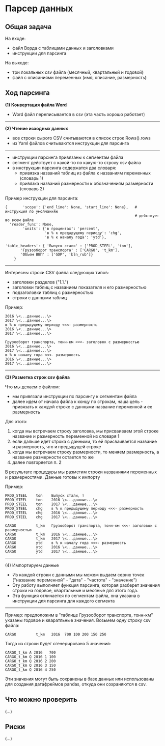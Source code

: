 Парсер данных 
=============

Общая задача
------------
На входе: 
 - файл Ворда с таблицами данных и заголовками
 - инструкции для парсинга   

На выходе: 
 - три локальных csv файла (месячный, квартальный и годовой) 
 - файл с описаниями переменных (имя, описание, размерность)

 
Ход парсинга
------------
**(1) Конвертация файла Word** 
- Word файл переписывается в csv (эта часть хорошо работает)
-----
**(2) Чтение исходных данных** 
- все строки сырого CSV считываются в список строк Rows().rows
- из Yaml файлов считываются инструкции для парсинга
-----
- инструкции парсинга привязаны к сегментам файла
- сегмент действует с какой-то по какую-то строку csv файла 
- в инструкции парсинга содержатся два словаря:
  - привязка названий таблиц из файла к названиям переменных (словарь 1)
  - привязка названий размерности к обозначениям размерности (словарь 2)

Пример инструкции для парсинга: 
```
{       'scope': {'end_line': None, 'start_line': None},   # инструкция по умолчанияю
                                                           # действует во всем файле   
  'reader_func': None,
        'units': {'в процентах': 'percent', 
                  'в % к предыдущему периоду': 'chg',
                  'в % к началу года': 'ytd'},
        
'table_headers': { 'Выпуск стали' : ['PROD_STEEL', 'ton'],
       'Грузооборот транспорта' : ['CARGO', 't_km'],        
       'Объем ВВП' : ['GDP', 'bln_rub']}     
    }
```

-----
Интересны строки CSV файла следующих типов:
- заголовки разделов ("1.1.")
- заголовки таблиц с названием показателя и его размерностью
- подзаголовки таблиц с размерностью
- строки с данными таблиц

Пример:
```Выпуск стали, т <<<- заголовок с размерностью
2016 \<...данные...\>  
2017 \<...данные...\>
в % к предыдущему периоду <<<- размерность
2016 \<...данные...\>
2017 \<...данные...\>

Грузооборот транспорта, тонн-км <<<- заголовок с размерностью
2016 \<...данные...\>  
2017 \<...данные...\>
в % к началу года <<<- размерность
2016 \<...данные...\>
2017 \<...данные...\>
```

----- 
**(3) Разметка строк csv файла** 

Что мы делаем с файлом:
- мы привязали инструкции по парсингу к сегментам файла
- далее идем от начала файла к концу по строкам, наша цель - 
  привязать к каждой строке с данными название переменной и ее размерность

Для этого:
  1. когда мы встречаем строку заголовка, мы присваиваем этой 
     строке название и размерность переменной из словаря 1
  2. если дальше идет строка с данными, то ей присваивается 
     название и размерность, что и предыдущей строке
  3. когда мы встречаем строку размерности, то меняем размерность,
     а название размерности остается то же 
  4. далее повторяется п. 2

В результате процедуры мы разметим строки названиями переменных и размерностями. Данные готовы к импорту
  
Пример:
```
PROD_STEEL    ton    Выпуск стали, т          
PROD_STEEL    ton    2016 \<...данные...\>  
PROD_STEEL    ton    2017 \<...данные...\>
PROD_STEEL    chg    в % к предыдущему периоду <<<- размерность
PROD_STEEL    chg    2016 \<...данные...\>
PROD_STEEL    chg    2017 \<...данные...\>

CARGO         t_km   Грузооборот транспорта, тонн-км <<<- заголовок с размерностью
CARGO         t_km   2016 \<...данные...\>  
CARGO         t_km   2017 \<...данные...\>
CARGO         ytd    в % к началу года <<<- размерность
CARGO         ytd    2016 \<...данные...\>
CARGO         ytd    2017 \<...данные...\>
```  
-----
(4) Импортируем данные 

- Из каждой строки с данными мы можем выдаем серию точек ("название переменной" - "дата" - "частота" - "значение")
- Эту работу выполняет функция парсинга, которая разберет значения строки на годовое, квартальные и месяные для этого года.
- Эта функция отличается по сегментам файла, она указана в инструкции для парсинга для каждого сегмента

-----

Пример: предположим в "таблице Грузооборот транспорта, тонн-км" указаны годовое и кваратльные значения. 
Возьмем одну строку csv файла:
```
CARGO         t_km   2016  700 100 200 150 250 
```

Тогда из строки  будет сгенерировано 5 значений: 
```
CARGO_t_km A 2016   700
CARGO_t_km Q 2016 1 100
CARGO_t_km Q 2016 2 200
CARGO_t_km Q 2016 3 150
CARGO_t_km Q 2016 4 250
```
Эти значения могут быть сохранены в базе данных или использованы для создания датафреймов pandas,
откуда они сохраняются в csv.

Что можно проверить 
--------------------
(...)

Риски
-----
(...)
